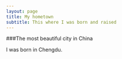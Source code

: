 ```yaml
---
layout: page
title: My hometown
subtitle: This where I was born and raised
---
```


###The most beautiful city in China

I was born in Chengdu.
